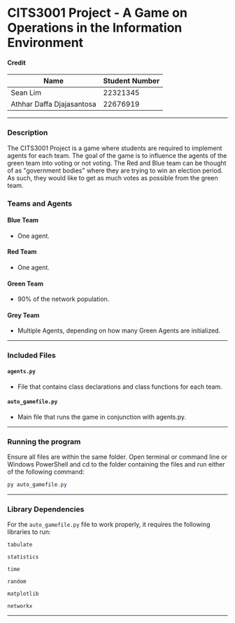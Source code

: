 # CITS3001 Project - A Game on Operations in the Information Environment

#### Credit
| Name | Student Number |
| ----------- | ----------- |
| Sean Lim | 22321345 |
| Athhar Daffa Djajasantosa | 22676919 |

---

### Description
The CITS3001 Project is a game where students are required to implement agents for each team.
The goal of the game is to influence the agents of the green team into voting or not voting. The Red and Blue team can be thought of as "government bodies" where they are trying to win an election period. As such, they would like to get as much votes as possible from the green team.

### Teams and Agents

#### Blue Team
- One agent.

#### Red Team
- One agent.

#### Green Team
- 90% of the network population.

#### Grey Team
- Multiple Agents, depending on how many Green Agents are initialized.

---

### Included Files

#### `agents.py`
- File that contains class declarations and class functions for each team.

#### `auto_gamefile.py`
- Main file that runs the game in conjunction with agents.py.

---

### Running the program
Ensure all files are within the same folder.
Open terminal or command line or Windows PowerShell and cd to the folder containing the files and run either of the following command:
```powershell
py auto_gamefile.py
```

---

### Library Dependencies
For the `auto_gamefile.py` file to work properly, it requires the following libraries to run:

`tabulate`

`statistics`

`time`

`random`

`matplotlib`

`networkx`

---
